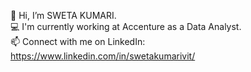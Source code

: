 👋 Hi, I’m SWETA KUMARI.<br>
💻 I'm currently working at Accenture as a Data Analyst.<br>
📫 Connect with me on LinkedIn: https://www.linkedin.com/in/swetakumarivit/
